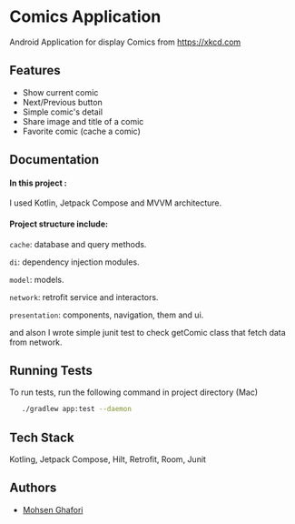 
# Comics Application

Android Application for display Comics from https://xkcd.com
## Features

- Show current comic
- Next/Previous button
- Simple comic's detail
- Share image and title of a comic
- Favorite comic (cache a comic)


## Documentation

#### In this project :

I used Kotlin, Jetpack Compose and MVVM architecture.

#### Project structure include:

`cache`: database and query methods.

`di`: dependency injection modules.

`model`: models.

`network`: retrofit service and interactors.

`presentation`: components, navigation, them and ui.


and alson I wrote simple junit test to check getComic class that fetch data from network.




## Running Tests

To run tests, run the following command in project directory (Mac)

```bash
   ./gradlew app:test --daemon
```


## Tech Stack

Kotling, Jetpack Compose, Hilt, Retrofit, Room, Junit




## Authors

- [Mohsen Ghafori](https://www.github.com/maxghafori)

  